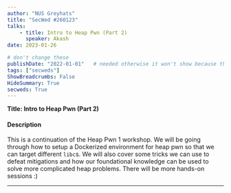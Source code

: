 ```yaml
---
author: "NUS Greyhats"
title: "SecWed #260123"
talks:
    - title: Intro to Heap Pwn (Part 2)
      speaker: Akash
date: 2023-01-26

# don't change these
publishDate: "2022-01-01"   # needed otherwise it won't show because the date is in the future
tags: ["secweds"]
ShowBreadcrumbs: False
HideSummary: True
secweds: True
---
```


**Title: Intro to Heap Pwn (Part 2)**

#### Description
This is a continuation of the Heap Pwn 1 workshop. We will be going through how to setup a Dockerized environment for heap pwn so that we can target different `libc`s. We will also
cover some tricks we can use to defeat mitigations and how our foundational knowledge can
be used to solve more complicated heap problems. There will be more hands-on sessions :)

----

